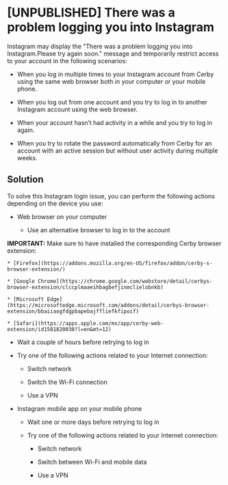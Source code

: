 # [UNPUBLISHED] There was a problem logging you into Instagram

Instagram may display the "There was a problem logging you into
Instagram.Please try again soon." message and temporarily restrict access to
your account in the following scenarios:

  * When you log in multiple times to your Instagram account from Cerby using the same web browser both in your computer or your mobile phone.

  * When you log out from one account and you try to log in to another Instagram account using the web browser.

  * When your account hasn’t had activity in a while and you try to log in again.

  * When you try to rotate the password automatically from Cerby for an account with an active session but without user activity during multiple weeks.

## Solution

To solve this Instagram login issue, you can perform the following actions
depending on the device you use:

  * Web browser on your computer

    * Use an alternative browser to log in to the account

**IMPORTANT:** Make sure to have installed the corresponding Cerby browser
extension:

    * [Firefox](https://addons.mozilla.org/en-US/firefox/addon/cerby-s-browser-extension/)

    * [Google Chrome](https://chrome.google.com/webstore/detail/cerbys-browser-extension/clccplmaaeihbagbefjinmclielobnkb)

    * [Microsoft Edge](https://microsoftedge.microsoft.com/addons/detail/cerbys-browser-extension/bbaiiaogfdgpbapebajffliefkfipoif)

    * [Safari](https://apps.apple.com/mx/app/cerby-web-extension/id1581820030?l=en&mt=12)

  * Wait a couple of hours before retrying to log in

  * Try one of the following actions related to your Internet connection:

    * Switch network

    * Switch the Wi-Fi connection

    * Use a VPN

  * Instagram mobile app on your mobile phone

    * Wait one or more days before retrying to log in

    * Try one of the following actions related to your Internet connection:

      * Switch network

      * Switch between Wi-Fi and mobile data

      * Use a VPN


